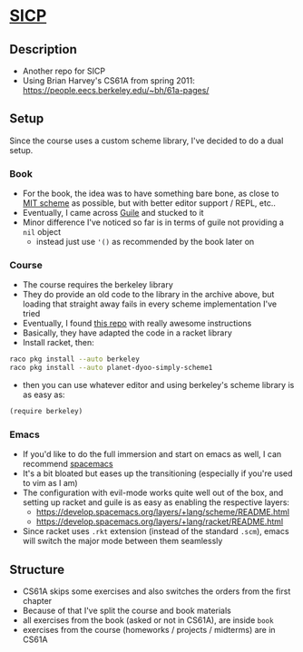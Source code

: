 # [SICP](https://mitpress.mit.edu/sites/default/files/sicp/index.html)

## Description
- Another repo for SICP
- Using Brian Harvey's CS61A from spring 2011:
https://people.eecs.berkeley.edu/~bh/61a-pages/

## Setup
Since the course uses a custom scheme library, I've decided to do a dual setup.

### Book
- For the book, the idea was to have something bare bone, as close to [MIT scheme](https://www.gnu.org/software/mit-scheme/) as possible, but with better editor support / REPL, etc..
- Eventually, I came across [Guile](https://www.gnu.org/software/guile/) and stucked to it
- Minor difference I've noticed so far is in terms of guile not providing a `nil` object
  - instead just use `'()` as recommended by the book later on

### Course
- The course requires the berkeley library
- They do provide an old code to the library in the archive above, but loading that straight away fails in every scheme implementation I've tried
- Eventually, I found [this repo](https://github.com/theurere/berkeley_cs61a_spring-2011_archive) with really awesome instructions
- Basically, they have adapted the code in a racket library
- Install racket, then:

```bash
raco pkg install --auto berkeley
raco pkg install --auto planet-dyoo-simply-scheme1
```

- then you can use whatever editor and using berkeley's scheme library is as easy as:
```scheme
(require berkeley)
```

### Emacs
- If you'd like to do the full immersion and start on emacs as well, I can recommend [spacemacs](https://www.spacemacs.org/)
- It's a bit bloated but eases up the transitioning (especially if you're used to vim as I am)
- The configuration with evil-mode works quite well out of the box, and setting up racket and guile is as easy as enabling the respective layers:
  - https://develop.spacemacs.org/layers/+lang/scheme/README.html
  - https://develop.spacemacs.org/layers/+lang/racket/README.html
- Since racket uses `.rkt` extension (instead of the standard `.scm`), emacs will switch the major mode between them seamlessly

## Structure
- CS61A skips some exercises and also switches the orders from the first chapter
- Because of that I've split the course and book materials
- all exercises from the book (asked or not in CS61A), are inside `book`
- exercises from the course (homeworks / projects / midterms) are in CS61A
